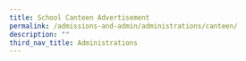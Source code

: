 ```yaml
---
title: School Canteen Advertisement
permalink: /admissions-and-admin/administrations/canteen/
description: ""
third_nav_title: Administrations
---
```

